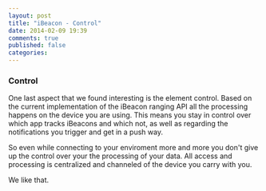 ```yaml
---
layout: post
title: "iBeacon - Control"
date: 2014-02-09 19:39
comments: true
published: false
categories: 
---
```


### Control

One last aspect that we found interesting is the element control. Based on the current implementation of the iBeacon ranging API all the processing happens on the device you are using. This means you stay in control over which app tracks iBeacons and which not, as well as regarding the notifications you trigger and get in a push way. 

So even while connecting to your enviroment more and more you don't give up the control over your the processing of your data. All access and processing is centralized and channeled of the device you carry with you. 

We like that.